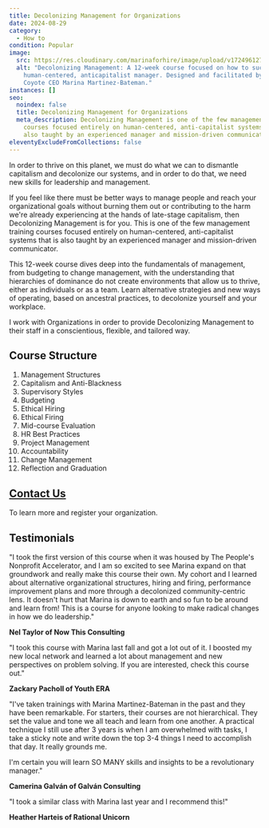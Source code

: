 ```yaml
---
title: Decolonizing Management for Organizations
date: 2024-08-29
category:
  - How to
condition: Popular
image:
  src: https://res.cloudinary.com/marinaforhire/image/upload/v1724961272/Decolonizing_Management_1_rljkjo.png
  alt: "Decolonizing Management: A 12-week course focused on how to succeed as a
    human-centered, anticapitalist manager. Designed and facilitated by New
    Coyote CEO Marina Martinez-Bateman."
instances: []
seo:
  noindex: false
  title: Decolonizing Management for Organizations
  meta_description: Decolonizing Management is one of the few management training
    courses focused entirely on human-centered, anti-capitalist systems that is
    also taught by an experienced manager and mission-driven communicator.
eleventyExcludeFromCollections: false
---
```

In order to thrive on this planet, we must do what we can to dismantle capitalism and decolonize our systems, and in order to do that, we need new skills for leadership and management. 

If you feel like there must be better ways to manage people and reach your organizational goals without burning them out or contributing to the harm we're already experiencing at the hands of late-stage capitalism, then Decolonizing Management is for you. This is one of the few management training courses focused entirely on human-centered, anti-capitalist systems that is also taught by an experienced manager and mission-driven communicator.

This 12-week course dives deep into the fundamentals of management, from budgeting to change management, with the understanding that hierarchies of dominance do not create environments that allow us to thrive, either as individuals or as a team. Learn alternative strategies and new ways of operating, based on ancestral practices, to decolonize yourself and your workplace.

I work with Organizations in order to provide Decolonizing Management to their staff in a conscientious, flexible, and tailored way. 

## Course Structure

1. Management Structures
2. Capitalism and Anti-Blackness
3. Supervisory Styles 
4. Budgeting
5. Ethical Hiring 
6. Ethical Firing 
7. Mid-course Evaluation 
8. HR Best Practices
9. Project Management
10. Accountability  
11. Change Management 
12. Reflection and Graduation

## [Contact Us](https://newcoyote.com/contact/)

To learn more and register your organization. 

## Testimonials

"I took the first version of this course when it was housed by The People's Nonprofit Accelerator, and I am so excited to see Marina expand on that groundwork and really make this course their own. My cohort and I learned about alternative organizational structures, hiring and firing, performance improvement plans and more through a decolonized community-centric lens. It doesn't hurt that Marina is down to earth and so fun to be around and learn from! This is a course for anyone looking to make radical changes in how we do leadership."

**Nel Taylor of Now This Consulting**

"I took this course with Marina last fall and got a lot out of it. I boosted my new local network and learned a lot about management and new perspectives on problem solving. If you are interested, check this course out."

**Zackary Pacholl of Youth ERA**

"I've taken trainings with Marina Martinez-Bateman in the past and they have been remarkable. For starters, their courses are not hierarchical. They set the value and tone we all teach and learn from one another. A practical technique I still use after 3 years is when I am overwhelmed with tasks, I take a sticky note and write down the top 3-4 things I need to accomplish that day. It really grounds me.

I'm certain you will learn SO MANY skills and insights to be a revolutionary manager."

**Camerina Galván of Galván Consulting**

"I took a similar class with Marina last year and I recommend this!"

**Heather Harteis of Rational Unicorn**
